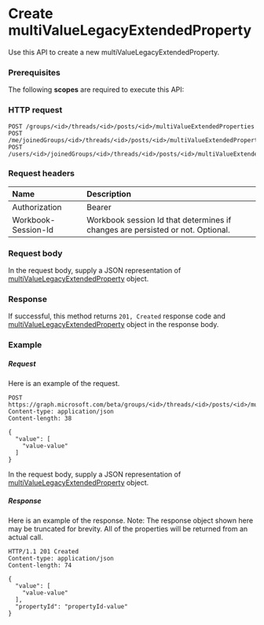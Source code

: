 # Create multiValueLegacyExtendedProperty

Use this API to create a new multiValueLegacyExtendedProperty.
### Prerequisites
The following **scopes** are required to execute this API: 
### HTTP request
<!-- { "blockType": "ignored" } -->
```http
POST /groups/<id>/threads/<id>/posts/<id>/multiValueExtendedProperties
POST /me/joinedGroups/<id>/threads/<id>/posts/<id>/multiValueExtendedProperties
POST /users/<id>/joinedGroups/<id>/threads/<id>/posts/<id>/multiValueExtendedProperties

```
### Request headers
| Name       | Description|
|:---------------|:----------|
| Authorization  | Bearer <code>|
| Workbook-Session-Id  | Workbook session Id that determines if changes are persisted or not. Optional.|

### Request body
In the request body, supply a JSON representation of [multiValueLegacyExtendedProperty](../resources/multivaluelegacyextendedproperty.md) object.


### Response
If successful, this method returns `201, Created` response code and [multiValueLegacyExtendedProperty](../resources/multivaluelegacyextendedproperty.md) object in the response body.

### Example
##### Request
Here is an example of the request.
<!-- {
  "blockType": "request",
  "name": "create_multivaluelegacyextendedproperty_from_post"
}-->
```http
POST https://graph.microsoft.com/beta/groups/<id>/threads/<id>/posts/<id>/multiValueExtendedProperties
Content-type: application/json
Content-length: 38

{
  "value": [
    "value-value"
  ]
}
```
In the request body, supply a JSON representation of [multiValueLegacyExtendedProperty](../resources/multivaluelegacyextendedproperty.md) object.
##### Response
Here is an example of the response. Note: The response object shown here may be truncated for brevity. All of the properties will be returned from an actual call.
<!-- {
  "blockType": "response",
  "truncated": true,
  "@odata.type": "microsoft.graph.multivaluelegacyextendedproperty"
} -->
```http
HTTP/1.1 201 Created
Content-type: application/json
Content-length: 74

{
  "value": [
    "value-value"
  ],
  "propertyId": "propertyId-value"
}
```

<!-- uuid: 8fcb5dbc-d5aa-4681-8e31-b001d5168d79
2015-10-25 14:57:30 UTC -->
<!-- {
  "type": "#page.annotation",
  "description": "Create multiValueLegacyExtendedProperty",
  "keywords": "",
  "section": "documentation",
  "tocPath": ""
}-->